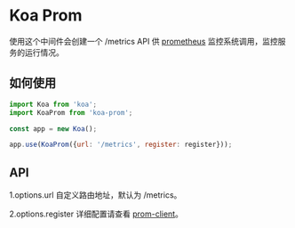 <!-- TITLE: Koa Prom -->
<!-- SUBTITLE: Koa Prom 中间件文档 -->

# Koa Prom
使用这个中间件会创建一个 /metrics API 供 [prometheus](https://prometheus.io) 监控系统调用，监控服务的运行情况。

## 如何使用

``` javascript
import Koa from 'koa';
import KoaProm from 'koa-prom';

const app = new Koa();

app.use(KoaProm({url: '/metrics', register: register}));
```

## API

1.options.url
自定义路由地址，默认为 /metrics。

2.options.register
详细配置请查看 [prom-client](https://github.com/siimon/prom-client)。